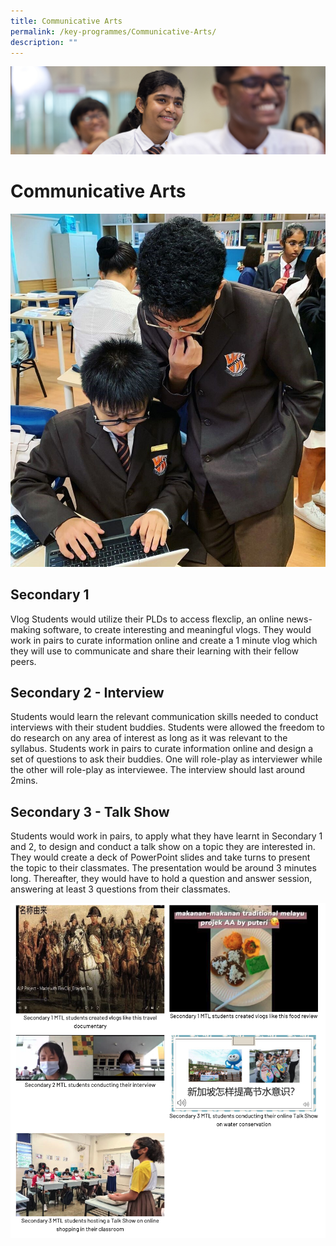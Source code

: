 ```yaml
---
title: Communicative Arts
permalink: /key-programmes/Communicative-Arts/
description: ""
---
```


![](/images/key%20programmes.jpg)

Communicative Arts
==================

![](/images/arts.jpg)

Secondary 1
-----------

Vlog Students would utilize their PLDs to access flexclip, an online news-making software, to create interesting and meaningful vlogs. They would work in pairs to curate information online and create a 1 minute vlog which they will use to communicate and share their learning with their fellow peers.

Secondary 2 - Interview
-----------------------

Students would learn the relevant communication skills needed to conduct interviews with their student buddies. Students were allowed the freedom to do research on any area of interest as long as it was relevant to the syllabus. Students work in pairs to curate information online and design a set of questions to ask their buddies. One will role-play as interviewer while the other will role-play as interviewee. The interview should last around 2mins.

Secondary 3 - Talk Show
-----------------------

Students would work in pairs, to apply what they have learnt in Secondary 1 and 2, to design and conduct a talk show on a topic they are interested in. They would create a deck of PowerPoint slides and take turns to present the topic to their classmates. The presentation would be around 3 minutes long. Thereafter, they would have to hold a question and answer session, answering at least 3 questions from their classmates.

![](/images/arts1.png)